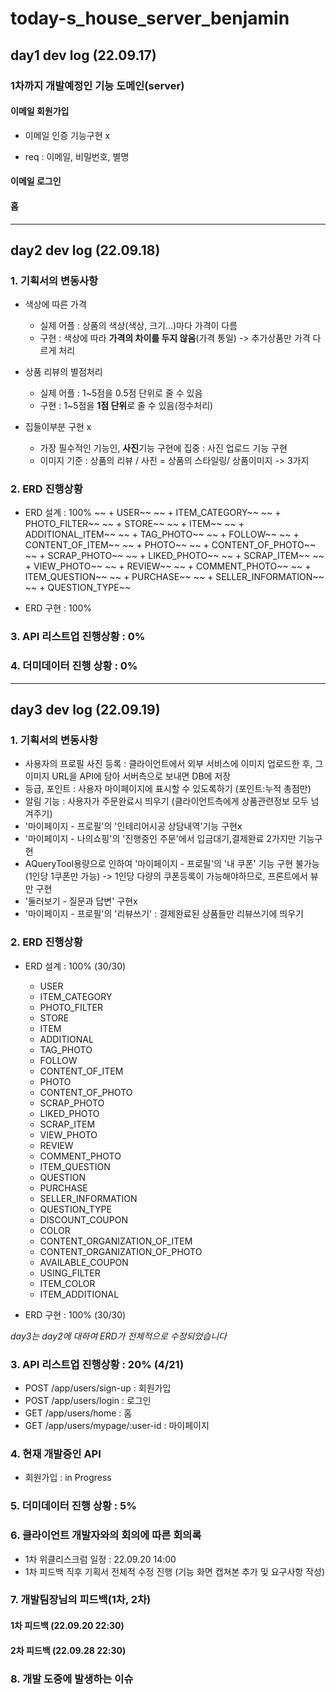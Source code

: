 # today-s_house_server_benjamin

## day1 dev log (22.09.17)

### 1차까지 개발예정인  기능 도메인(server)

#### 이메일 회원가입

+ 이메일 인증 기능구현 x

+ req : 이메일, 비밀번호, 별명

#### 이메일 로그인

#### 홈

-----

## day2 dev log (22.09.18)

### 1. 기획서의 변동사항
+ 색상에 따른 가격
   + 실제 어플 : 상품의 색상(색상, 크기...)마다 가격이 다름 
   + 구현 : 색상에 따라 **가격의 차이를 두지 않음**(가격 통일) -> 추가상품만 가격 다르게 처리 

+ 상품 리뷰의 별점처리
   + 실제 어플 : 1~5점을 0.5점 단위로 줄 수 있음
   + 구현 : 1~5점을 **1점 단위**로 줄 수 있음(정수처리)

+ 집들이부분 구현 x
   + 가장 필수적인 기능인, **사진**기능 구현에 집중 : 사진 업로드 기능 구현
   + 이미지 기준 : 상품의 리뷰 / 사진 = 상품의 스타일링/ 상품이미지 -> 3가지	 

### 2. ERD 진행상황

+ ERD 설계 : 100%
 ~~  + USER~~
 ~~  + ITEM_CATEGORY~~
 ~~  + PHOTO_FILTER~~
 ~~  + STORE~~
 ~~  + ITEM~~
 ~~  + ADDITIONAL_ITEM~~
 ~~  + TAG_PHOTO~~
 ~~  + FOLLOW~~
 ~~  + CONTENT_OF_ITEM~~
 ~~  + PHOTO~~
 ~~  + CONTENT_OF_PHOTO~~
 ~~  + SCRAP_PHOTO~~
 ~~  + LIKED_PHOTO~~
 ~~  + SCRAP_ITEM~~
 ~~  + VIEW_PHOTO~~
 ~~  + REVIEW~~
 ~~  + COMMENT_PHOTO~~
 ~~  + ITEM_QUESTION~~
 ~~  + PURCHASE~~
 ~~  + SELLER_INFORMATION~~
 ~~  + QUESTION_TYPE~~

+ ERD 구현 : 100%

### 3. API 리스트업 진행상황 : 0%

### 4. 더미데이터 진행 상황 : 0%

-----

## day3 dev log (22.09.19)

### 1. 기획서의 변동사항
+ 사용자의 프로필 사진 등록 : 클라이언트에서 외부 서비스에 이미지 업로드한 후, 그 이미지 URL을 API에 담아 서버측으로 보내면 DB에 저장
+ 등급, 포인트 : 사용자 마이페이지에 표시할 수 있도록하기 (포인트:누적 총점만)
+ 알림 기능 : 사용자가 주문완료시 띄우기 (클라이언트측에게 상품관련정보 모두 넘겨주기)
+ '마이페이지 - 프로필'의 '인테리어시공 상담내역'기능 구현x
+ '마이페이지 - 나의쇼핑'의 '진행중인 주문'에서 입금대기,결제완료 2가지만 기능구현
+ AQueryTool용량으로 인하여 '마이페이지 - 프로필'의 '내 쿠폰' 기능 구현 불가능 (1인당 1쿠폰만 가능) -> 1인당 다량의 쿠폰등록이 가능해야하므로, 프론트에서 뷰만 구현 
+ '둘러보기 - 질문과 답변' 구현x
+ '마이페이지 - 프로필'의 '리뷰쓰기' : 결제완료된 상품들만 리뷰쓰기에 띄우기

### 2. ERD 진행상황
+ ERD 설계 : 100% (30/30)
   + USER
   + ITEM_CATEGORY
   + PHOTO_FILTER
   + STORE
   + ITEM
   + ADDITIONAL
   + TAG_PHOTO
   + FOLLOW
   + CONTENT_OF_ITEM
   + PHOTO
   + CONTENT_OF_PHOTO
   + SCRAP_PHOTO
   + LIKED_PHOTO
   + SCRAP_ITEM
   + VIEW_PHOTO
   + REVIEW
   + COMMENT_PHOTO
   + ITEM_QUESTION
   + QUESTION
   + PURCHASE
   + SELLER_INFORMATION
   + QUESTION_TYPE
   + DISCOUNT_COUPON
   + COLOR
   + CONTENT_ORGANIZATION_OF_ITEM
   + CONTENT_ORGANIZATION_OF_PHOTO
   + AVAILABLE_COUPON
   + USING_FILTER
   + ITEM_COLOR
   + ITEM_ADDITIONAL

+ ERD 구현 : 100% (30/30)

_day3는 day2에 대하여 ERD가 전체적으로 수정되었습니다_

### 3. API 리스트업 진행상황 : 20% (4/21)
+ POST /app/users/sign-up : 회원가입
+ POST /app/users/login : 로그인
+ GET /app/users/home : 홈
+ GET /app/users/mypage/:user-id : 마이페이지

### 4. 현재 개발중인 API 
+ 회원가입 : in Progress

### 5. 더미데이터 진행 상황 : 5%

### 6. 클라이언트 개발자와의 회의에 따른 회의록
+ 1차 위클리스크럼 일정 : 22.09.20 14:00
+ 1차 피드백 직후 기획서 전체적 수정 진행 (기능 화면 캡쳐본 추가 및 요구사항 작성)

### 7. 개발팀장님의 피드백(1차, 2차)
   #### 1차 피드백 (22.09.20 22:30)
   #### 2차 피드백 (22.09.28 22:30)

### 8. 개발 도중에 발생하는 이슈


